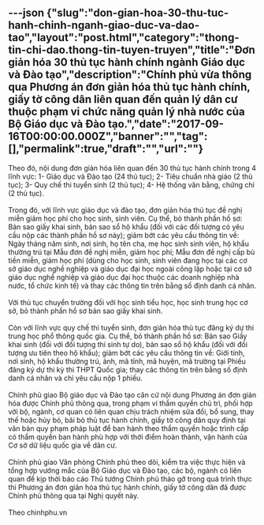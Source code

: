 ---json
{"slug":"don-gian-hoa-30-thu-tuc-hanh-chinh-nganh-giao-duc-va-dao-tao","layout":"post.html","category":"thong-tin-chi-dao.thong-tin-tuyen-truyen","title":"Đơn giản hóa 30 thủ tục hành chính ngành Giáo dục và Đào tạo","description":"Chính phủ vừa thông qua Phương án đơn giản hóa thủ tục hành chính, giấy tờ công dân liên quan đến quản lý dân cư thuộc phạm vi chức năng quản lý nhà nước của Bộ Giáo dục và Đào tạo.","date":"2017-09-16T00:00:00.000Z","banner":"","tag":[],"permalink":true,"draft":"","url":""}
---
<div>Theo đó, nội dung đơn giản hóa liên quan đến 30 thủ tục hành chính trong 4 lĩnh vực: 1- Giáo dục và Đào tạo (24 thủ tục); 2- Tiêu chuẩn nhà giáo (2 thủ tục); 3- Quy chế thi tuyển sinh (2 thủ tục); 4- Hệ thống văn bằng, chứng chỉ (2 thủ tục).</div><div><br></div><div>Trong đó, với lĩnh vực giáo dục và đào tạo, đơn giản hóa thủ tục đề nghị miễn giảm học phí cho học sinh, sinh viên. Cụ thể, bỏ thành phần hồ sơ: Bản sao giấy khai sinh, bản sao sổ hộ khẩu (đối với các đối tượng có yêu cầu nộp các thành phần hồ sơ này); giảm bớt các yêu cầu thông tin về: Ngày tháng năm sinh, nơi sinh, họ tên cha, mẹ học sinh sinh viên, hộ khẩu thường trú tại Mẫu đơn đề nghị miễn, giảm học phí; Mẫu đơn đề nghị cấp bù tiền miễn, giảm học phí (dùng cho học sinh, sinh viên đang học tại các cơ sở giáo dục nghề nghiệp và giáo dục đại học ngoài công lập hoặc tại cơ sở giáo dục nghề nghiệp và giáo dục đại học thuộc các doanh nghiệp nhà nước, tổ chức kinh tế) và thay các thông tin trên bằng số định danh cá nhân.</div><div><br></div><div>Với thủ tục chuyển trường đối với học sinh tiểu học, học sinh trung học cơ sở, bỏ thành phần hồ sơ bản sao giấy khai sinh.</div><div><br></div><div>Còn với lĩnh vực quy chế thi tuyển sinh, đơn giản hóa thủ tục đăng ký dự thi trung học phổ thông quốc gia. Cụ thể, bỏ thành phần hồ sơ: Bản sao Giấy khai sinh (đối với đối tượng thí sinh tự do), bản sao sổ hộ khẩu (đối với đối tượng ưu tiên theo hộ khẩu); giảm bớt các yêu cầu thông tin về: Giới tính, nơi sinh, hộ khẩu thường trú, ảnh, mã tỉnh, mã huyện, mã trường tại Phiếu đăng ký dự thi kỳ thi THPT Quốc gia; thay các thông tin trên bằng số định danh cá nhân và chỉ yêu cầu nộp 1 phiếu.</div><div><br></div><div>Chính phủ giao Bộ giáo dục và Đào tạo căn cứ nội dung Phương án đơn giản hóa được Chính phủ thông qua, trong phạm vi thẩm quyền chủ trì, phối hợp với bộ, ngành, cơ quan có liên quan chịu trách nhiệm sửa đổi, bổ sung, thay thế hoặc hủy bỏ, bãi bỏ thủ tục hành chính, giấy tờ công dân quy định tại văn bản quy phạm pháp luật để ban hành theo thẩm quyền hoặc trình cấp có thẩm quyền ban hành phù hợp với thời điểm hoàn thành, vận hành của Cơ sở dữ liệu quốc gia về dân cư.</div><div><br></div><div>Chính phủ giao Văn phòng Chính phủ theo dõi, kiểm tra việc thực hiện và tổng hợp vướng mắc của Bộ Giáo dục và Đào tạo, các bộ, ngành có liên quan để kịp thời báo cáo Thủ tướng Chính phủ tháo gỡ trong quá trình thực thi Phương án đơn giản hóa thủ tục hành chính, giấy tờ công dân đã được Chính phủ thông qua tại Nghị quyết này.</div><div><br></div><div>Theo chinhphu.vn</div>